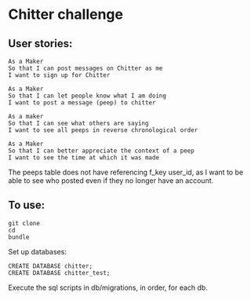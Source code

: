 # Chitter challenge

## User stories:
```
As a Maker
So that I can post messages on Chitter as me
I want to sign up for Chitter

As a Maker
So that I can let people know what I am doing  
I want to post a message (peep) to chitter

As a maker
So that I can see what others are saying  
I want to see all peeps in reverse chronological order

As a Maker
So that I can better appreciate the context of a peep
I want to see the time at which it was made
```
The peeps table does not have referencing f_key user_id, as I want to be able to see who posted even if they no longer have an account.

## To use:
```
git clone
cd
bundle
```
Set up databases:
```
CREATE DATABASE chitter;
CREATE DATABASE chitter_test;
```
Execute the sql scripts in db/migrations, in order, for each db.
